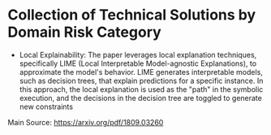 # Collection of Technical Solutions by Domain Risk Category

- Local Explainability: The paper leverages local explanation techniques, specifically LIME (Local Interpretable Model-agnostic Explanations), to approximate the model's behavior. LIME generates interpretable models, such as decision trees, that explain predictions for a specific instance. In this approach, the local explanation is used as the "path" in the symbolic execution, and the decisions in the decision tree are toggled to generate new constraints

Main Source: https://arxiv.org/pdf/1809.03260
